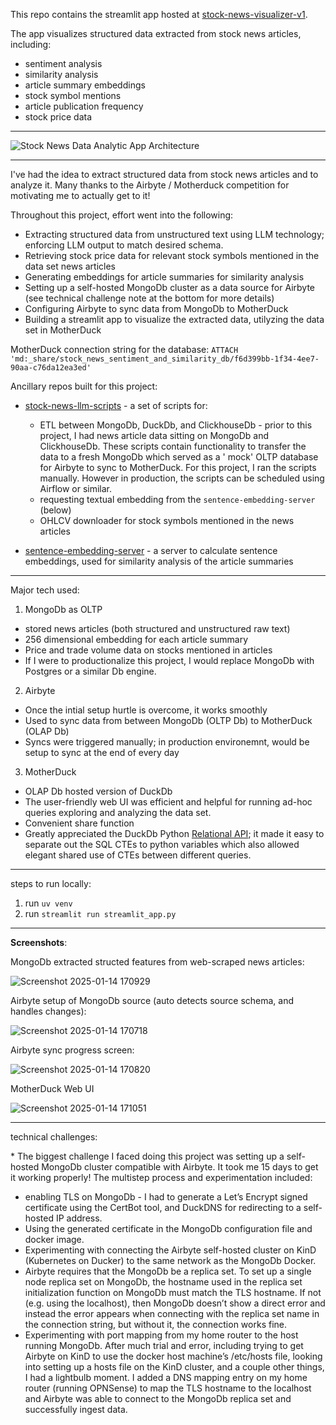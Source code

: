 This repo contains the streamlit app hosted
at [stock-news-visualizer-v1](https://stock-news-visualizer-v1.streamlit.app).

The app visualizes structured data extracted from stock news articles, including:

* sentiment analysis
* similarity analysis
* article summary embeddings
* stock symbol mentions
* article publication frequency
* stock price data

---

![Stock News Data Analytic App Architecture](https://github.com/user-attachments/assets/f5e5f765-5468-434f-aed5-25b40b47e116)

---

I've had the idea to extract structured data from stock news articles and to analyze it. Many thanks to the Airbyte / Motherduck competition for motivating me
to actually get to it!

Throughout this project, effort went into the following:

* Extracting structured data from unstructured text using LLM technology; enforcing LLM output to match desired schema.
* Retrieving stock price data for relevant stock symbols mentioned in the data set news articles
* Generating embeddings for article summaries for similarity analysis
* Setting up a self-hosted MongoDb cluster as a data source for Airbyte (see technical challenge note at the bottom for more details)
* Configuring Airbyte to sync data from MongoDb to MotherDuck
* Building a streamlit app to visualize the extracted data, utilyzing the data set in MotherDuck

MotherDuck connection string for the database:
`ATTACH 'md:_share/stock_news_sentiment_and_similarity_db/f6d399bb-1f34-4ee7-90aa-c76da12ea3ed'`

Ancillary repos built for this project:

* [stock-news-llm-scripts](https://github.com/nrenzoni/stock-news-llm-scripts) - a set of scripts for:
    * ETL between MongoDb, DuckDb, and ClickhouseDb - prior to this project, I had news article data sitting on MongoDb
      and ClickhouseDb. These scripts contain functionality to transfer the data to a fresh MongoDb which served as a '
      mock' OLTP database for Airbyte to sync to MotherDuck. For this project, I ran the scripts manually. However in
      production, the scripts can be scheduled using Airflow or similar.
    * requesting textual embedding from the `sentence-embedding-server` (below)
    * OHLCV downloader for stock symbols mentioned in the news articles

* [sentence-embedding-server](https://github.com/nrenzoni/sentence-embedding-server) - a server to calculate sentence
  embeddings, used for similarity analysis of the article summaries

---

Major tech used:


1) MongoDb as OLTP

* stored news articles (both structured and unstructured raw text)
* 256 dimensional embedding for each article summary
* Price and trade volume data on stocks mentioned in articles
* If I were to productionalize this project, I would replace MongoDb with Postgres or a similar Db engine.

2) Airbyte

* Once the intial setup hurtle is overcome, it works smoothly
* Used to sync data from between MongoDb (OLTP Db) to MotherDuck (OLAP Db)
* Syncs were triggered manually; in production environemnt, would be setup to sync at the end of every day

3) MotherDuck

* OLAP Db hosted version of DuckDb
* The user-friendly web UI was efficient and helpful for running ad-hoc queries exploring and analyzing the data set.
* Convenient share function
* Greatly appreciated the DuckDb Python [Relational API](https://duckdb.org/docs/api/python/relational_api); it made it easy to separate out the SQL CTEs to python variables which also allowed elegant shared use of CTEs between different queries.

---

steps to run locally:

1) run `uv venv`
2) run `streamlit run streamlit_app.py`

---

**Screenshots**:

MongoDb extracted structed features from web-scraped news articles:

![Screenshot 2025-01-14 170929](https://github.com/user-attachments/assets/95e73a39-a0a4-4c37-b9f4-524dd7b126e3)

Airbyte setup of MongoDb source (auto detects source schema, and handles changes):

![Screenshot 2025-01-14 170718](https://github.com/user-attachments/assets/fd42b9c4-9db1-48c2-bed5-7afd662c545d)

Airbyte sync progress screen:

![Screenshot 2025-01-14 170820](https://github.com/user-attachments/assets/ae478f10-7e9e-41f2-b2c9-106aea4b43aa)

MotherDuck Web UI

![Screenshot 2025-01-14 171051](https://github.com/user-attachments/assets/c900f66d-785f-47cc-b6c1-393cef5a0b25)

---

technical challenges:

\* The biggest challenge I faced doing this project was setting up a self-hosted MongoDb cluster compatible with
Airbyte.
It took me 15 days to get it working properly! The multistep process and experimentation included:

- enabling TLS on MongoDb - I had to generate a Let’s Encrypt signed certificate using the CertBot tool, and DuckDNS for
  redirecting to a self-hosted IP address.
- Using the generated certificate in the MongoDb configuration file and docker image.
- Experimenting with connecting the Airbyte self-hosted cluster on KinD (Kubernetes on Ducker) to the same network as
  the
  MongoDb Docker.
- Airbyte requires that the MongoDb be a replica set. To set up a single node replica set on MongoDb, the hostname used
  in the replica set initialization function on MongoDb must match the TLS hostname. If not (e.g. using the localhost),
  then MongoDb doesn’t show a direct error and instead the
  error appears when connecting with the replica set name in the connection string, but without it, the connection works
  fine.
- Experimenting with port mapping from my home router to the host running MongoDb. After much trial and error, including
  trying to
  get Airbyte on KinD to use the docker host machine’s /etc/hosts file, looking into setting up a hosts file on the KinD
  cluster, and a
  couple other things, I had a lightbulb moment. I added a DNS mapping entry on my home router (running OPNSense)
  to map the TLS hostname to the localhost and Airbyte was able to connect to the MongoDb replica set and successfully
  ingest data.
